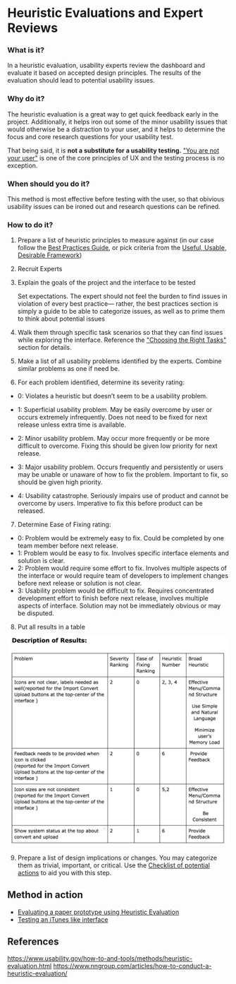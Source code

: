 # Heuristic Evaluations and Expert Reviews


### What is it?

In a heuristic evaluation, usability experts review the dashboard and evaluate it based on accepted design principles. The results of the evaluation should lead to potential usability issues.

### Why do it?

The heuristic evaluation is a great way to get quick feedback early in the project. Additionally, it helps iron out some of the minor usability issues that would otherwise be a distraction to your user, and it helps to determine the focus and core research questions for your usability test.

That being said, it is **not a substitute for a usability testing.** ["You are not your user"](https://www.nngroup.com/articles/false-consensus/) is one of the core principles of UX and the testing process is no exception. 

### When should you do it?

This method is most effective before testing with the user, so that obivious usability issues can be ironed out and research questions can be refined. 

### How to do it?

1. Prepare a list of heuristic principles to measure against (in our case follow the [Best Practices Guide](/1.Follow-best-practices), or pick criteria from the [Useful, Usable, Desirable Framework](/2.Determine-research-questions))

2. Recruit Experts

3. Explain the goals of the project and the interface to be tested

   Set expectations. The expert should not feel the burden to find issues in violation of every best practice—  rather, the best practices section is simply a guide to be able to categorize issues, as well as to prime them to think about potential issues

4. Walk them through specific task scenarios so that they can find issues while exploring the interface. Reference the ["Choosing the Right Tasks"](https://github.com/axisgroup/evaluation-toolkit/tree/master/3.Plan-the-test#choosing-the-right-tasks) section for details. 

5. Make a list of all usability problems identified by the experts. Combine similar problems as one if need be.

6. For each problem identified, determine its severity rating:

- 0: Violates a heuristic but doesn’t seem to be a usability problem.

- 1: Superficial usability problem. May be easily overcome by user or occurs extremely infrequently. Does not need to be fixed for next release unless extra time is available.

- 2: Minor usability problem. May occur more frequently or be more difficult to overcome. Fixing this should be given low priority for next release.

- 3: Major usability problem. Occurs frequently and persistently or users may be unable or unaware of how to fix the problem. Important to fix, so should be given high priority.

- 4: Usability catastrophe. Seriously impairs use of product and cannot be overcome by users. Imperative to fix this before product can be released.

7. Determine Ease of Fixing rating: 
- 0: Problem would be extremely easy to fix. Could be completed by one team member before next release.
- 1: Problem would be easy to fix. Involves specific interface elements and solution is clear.
- 2: Problem would require some effort to fix. Involves multiple aspects of the interface or would require team of developers to implement changes before next release or solution is not clear.
- 3: Usability problem would be difficult to fix. Requires concentrated development effort to finish before next release, involves multiple aspects of interface. Solution may not be immediately obvious or may be disputed.

8. Put all results in a table

![Description of Results](/Assets/images/Description-of-Results.png)

9. Prepare a list of design implications or changes. You may categorize them as trivial, important, or critical. Use the [Checklist of potential actions](/5.Act-on-your-findings/Checklist-of-potential-actions.md) to aid you with this step.

## Method in action
- [Evaluating a paper prototype using Heuristic Evaluation](https://www.coursera.org/learn/human-computer-interaction/lecture/JSkOZ/watch-two-students-do-heuristic-evaluation)
- [Testing an iTunes like interface](https://docs.google.com/document/d/12lkOapgFpq19DPh4uikI3yrm2VwmA0ZeZgfRMYFuxVg/edit?usp=sharing)

## References
https://www.usability.gov/how-to-and-tools/methods/heuristic-evaluation.html
https://www.nngroup.com/articles/how-to-conduct-a-heuristic-evaluation/
